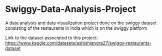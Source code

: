 # Swiggy-Data-Analysis-Project
A data analysis and data visualization project done on the swiggy dataset consisting of the restaurants in India which is on the swiggy platform

Link to the dataset associated to this project: https://www.kaggle.com/datasets/ashishjangra27/swiggy-restaurants-dataset

